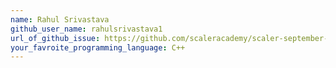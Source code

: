 ```yaml
---
name: Rahul Srivastava
github_user_name: rahulsrivastava1
url_of_github_issue: https://github.com/scaleracademy/scaler-september-open-source-challenge/issues/190
your_favroite_programming_language: C++
---
```

